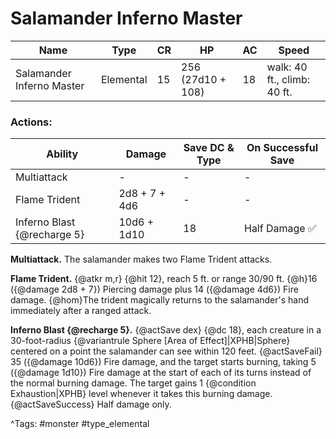 # Salamander Inferno Master

| Name | Type | CR | HP | AC | Speed |
|------|------|----|----|----|-------|
| Salamander Inferno Master | Elemental | 15 | 256 (27d10 + 108) | 18 | walk: 40 ft., climb: 40 ft. |

### Actions:

| Ability | Damage | Save DC & Type | On Successful Save |
|---------|--------|----------------|--------------------|
| Multiattack | - | - | - |
| Flame Trident | 2d8 + 7 + 4d6 | - | - |
| Inferno Blast {@recharge 5} | 10d6 + 1d10 | 18 | Half Damage ✅ |


**Multiattack.** The salamander makes two Flame Trident attacks.

**Flame Trident.** {@atkr m,r} {@hit 12}, reach 5 ft. or range 30/90 ft. {@h}16 ({@damage 2d8 + 7}) Piercing damage plus 14 ({@damage 4d6}) Fire damage. {@hom}The trident magically returns to the salamander's hand immediately after a ranged attack.

**Inferno Blast {@recharge 5}.** {@actSave dex} {@dc 18}, each creature in a 30-foot-radius {@variantrule Sphere [Area of Effect]|XPHB|Sphere} centered on a point the salamander can see within 120 feet. {@actSaveFail} 35 ({@damage 10d6}) Fire damage, and the target starts burning, taking 5 ({@damage 1d10}) Fire damage at the start of each of its turns instead of the normal burning damage. The target gains 1 {@condition Exhaustion|XPHB} level whenever it takes this burning damage. {@actSaveSuccess} Half damage only.

^Tags: #monster #type_elemental